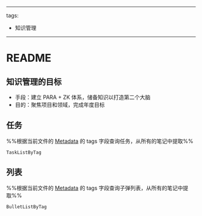
---
tags: 
- 知识管理
---

# README
## 知识管理的目标
- 手段：建立 PARA + ZK 体系，储备知识以打造第二个大脑
- 目的：聚焦项目和领域，完成年度目标

## 任务
%%根据当前文件的 [Metadata](https://help.obsidian.md/Editing+and+formatting/Metadata) 的 tags 字段查询任务，从所有的笔记中提取%%
```PeriodicPARA
TaskListByTag
```

## 列表
%%根据当前文件的 [Metadata](https://help.obsidian.md/Editing+and+formatting/Metadata) 的 tags 字段查询子弹列表，从所有的笔记中提取%%
```PeriodicPARA
BulletListByTag
```
